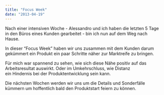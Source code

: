 ```yaml
---
title: "Focus Week"
date: "2013-04-19"
---
```


Nach einer intensiven Woche - Alessandro und ich haben die letzten 5 Tage in den Büros eines Kunden gearbeitet - bin ich nun auf dem Weg nach Hause.

In dieser “Focus Week” haben wir uns zusammen mit dem Kunden darum gekümmert ein Produkt ein paar Schritte näher zur Marktreife zu bringen.

Für mich war spannend zu sehen, wie sich diese Nähe positiv auf das Arbeitsresultat auswirkt. Oder im Umkehrschluss, wie Distanz ein Hindernis bei der Produktentwicklung sein kann.

Die nächsten Wochen werden wir uns um die Details und Sonderfälle kümmern um hoffentlich bald den Produktstart feiern zu können.
